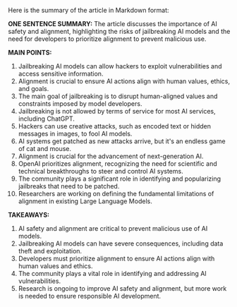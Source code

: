 Here is the summary of the article in Markdown format:

**ONE SENTENCE SUMMARY:**
The article discusses the importance of AI safety and alignment, highlighting the risks of jailbreaking AI models and the need for developers to prioritize alignment to prevent malicious use.

**MAIN POINTS:**

1. Jailbreaking AI models can allow hackers to exploit vulnerabilities and access sensitive information.
2. Alignment is crucial to ensure AI actions align with human values, ethics, and goals.
3. The main goal of jailbreaking is to disrupt human-aligned values and constraints imposed by model developers.
4. Jailbreaking is not allowed by terms of service for most AI services, including ChatGPT.
5. Hackers can use creative attacks, such as encoded text or hidden messages in images, to fool AI models.
6. AI systems get patched as new attacks arrive, but it's an endless game of cat and mouse.
7. Alignment is crucial for the advancement of next-generation AI.
8. OpenAI prioritizes alignment, recognizing the need for scientific and technical breakthroughs to steer and control AI systems.
9. The community plays a significant role in identifying and popularizing jailbreaks that need to be patched.
10. Researchers are working on defining the fundamental limitations of alignment in existing Large Language Models.

**TAKEAWAYS:**

1. AI safety and alignment are critical to prevent malicious use of AI models.
2. Jailbreaking AI models can have severe consequences, including data theft and exploitation.
3. Developers must prioritize alignment to ensure AI actions align with human values and ethics.
4. The community plays a vital role in identifying and addressing AI vulnerabilities.
5. Research is ongoing to improve AI safety and alignment, but more work is needed to ensure responsible AI development.
